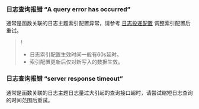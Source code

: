 ### 日志查询报错 “A query error has occurred”

通常是函数关联的日志主题索引配置异常，请参考 [日志投递配置](https://intl.cloud.tencent.com/document/product/583/39778#configuring-index) 调整索引配置后重试。

>! 
>- 日志索引配置生效时间一般有60s延时。
>- 索引配置更新后仅对新写入的数据生效。

### 日志查询报错 “server response timeout”

通常是函数关联的日志主题日志量过大引起的查询接口超时，请尝试缩短日志查询的时间范围后重试。

